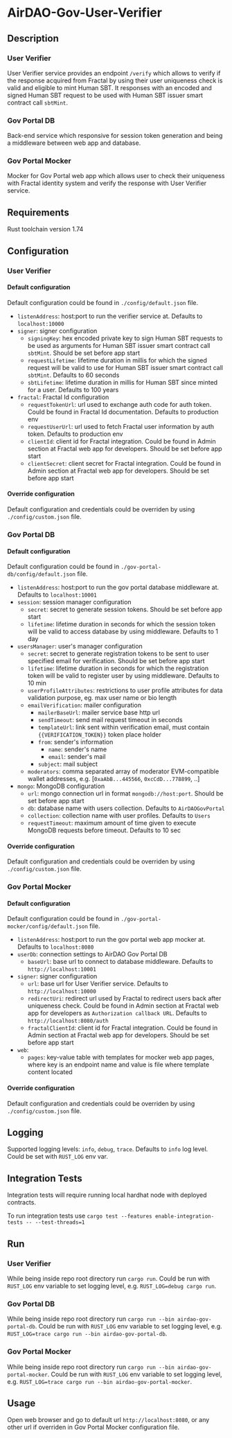 # AirDAO-Gov-User-Verifier

## Description

### User Verifier

User Verifier service provides an endpoint `/verify` which allows to verify if the response acquired from Fractal by using their user uniqueness check is valid and eligible to mint Human SBT. It responses with an encoded and signed Human SBT request to be used with Human SBT issuer smart contract call `sbtMint`.

### Gov Portal DB

Back-end service which responsive for session token generation and being a middleware between web app and database.

### Gov Portal Mocker

Mocker for Gov Portal web app which allows user to check their uniqueness with Fractal identity system and verify the response with User Verifier service.

## Requirements

Rust toolchain version 1.74

## Configuration

### User Verifier

#### Default configuration

Default configuration could be found in `./config/default.json` file.

- `listenAddress`: host:port to run the verifier service at. Defaults to `localhost:10000`
- `signer`: signer configuration
    - `signingKey`: hex encoded private key to sign Human SBT requests to be used as arguments for Human SBT issuer smart contract call `sbtMint`. Should be set before app start
    - `requestLifetime`: lifetime duration in millis for which the signed request will be valid to use for Human SBT issuer smart contract call `sbtMint`. Defaults to 60 seconds
    - `sbtLifetime`: lifetime duration in millis for Human SBT since minted for a user. Defaults to 100 years
- `fractal`: Fractal Id configuration
    - `requestTokenUrl`: url used to exchange auth code for auth token. Could be found in Fractal Id documentation. Defaults to production env
    - `requestUserUrl`: url used to fetch Fractal user information by auth token. Defaults to production env
    - `clientId`: client id for Fractal integration. Could be found in Admin section at Fractal web app for developers. Should be set before app start
    - `clientSecret`: client secret for Fractal integration. Could be found in Admin section at Fractal web app for developers. Should be set before app start

#### Override configuration

Default configuration and credentials could be overriden by using `./config/custom.json` file.

### Gov Portal DB

#### Default configuration

Default configuration could be found in `./gov-portal-db/config/default.json` file.

- `listenAddress`: host:port to run the gov portal database middleware at. Defaults to `localhost:10001`
- `session`: session manager configuration
    - `secret`: secret to generate session tokens. Should be set before app start
    - `lifetime`: lifetime duration in seconds for which the session token will be valid to access database by using middleware. Defaults to 1 day
- `usersManager`: user's manager configuration
    - `secret`: secret to generate registration tokens to be sent to user specified email for verification. Should be set before app start
    - `lifetime`: lifetime duration in seconds for which the registration token will be valid to register user by using middleware. Defaults to 10 min
    - `userProfileAttributes`: restrictions to user profile attributes for data validation purpose, eg. max user name or bio length
    - `emailVerification`: mailer configuration
        - `mailerBaseUrl`: mailer service base http url
        - `sendTimeout`: send mail request timeout in seconds
        - `templateUrl`: link sent within verification email, must contain `{{VERIFICATION_TOKEN}}` token place holder
        - `from`: sender's information
            - `name`: sender's name
            - `email`: sender's mail
        - `subject`: mail subject
    - `moderators`: comma separated array of moderator EVM-compatible wallet addresses, e.g. [`0xaAbB...445566`, `0xcCdD...778899`, ..]
- `mongo`: MongoDB configuration
    - `url`: mongo connection url in format `mongodb://host:port`. Should be set before app start
    - `db`: database name with users collection. Defaults to `AirDAOGovPortal`
    - `collection`: collection name with user profiles. Defaults to `Users`
    - `requestTimeout`: maximum amount of time given to execute MongoDB requests before timeout. Defaults to 10 sec

#### Override configuration

Default configuration and credentials could be overriden by using `./config/custom.json` file.

### Gov Portal Mocker

#### Default configuration

Default configuration could be found in `./gov-portal-mocker/config/default.json` file.

- `listenAddress`: host:port to run the gov portal web app mocker at. Defaults to `localhost:8080`
- `userDb`: connection settings to AirDAO Gov Portal DB
    - `baseUrl`: base url to connect to database middleware. Defaults to `http://localhost:10001`
- `signer`: signer configuration
    - `url`: base url for User Verifier service. Defaults to `http://localhost:10000`
    - `redirectUri`: redirect url used by Fractal to redirect users back after uniqueness check. Could be found in Admin section at Fractal web app for developers as `Authorization callback URL`. Defaults to `http://localhost:8080/auth`
    - `fractalClientId`: client id for Fractal integration. Could be found in Admin section at Fractal web app for developers. Should be set before app start
- `web`:
    - `pages`: key-value table with templates for mocker web app pages, where key is an endpoint name and value is file where template content located

#### Override configuration

Default configuration and credentials could be overriden by using `./config/custom.json` file.

## Logging

Supported logging levels: `info`, `debug`, `trace`. Defaults to `info` log level. Could be set with `RUST_LOG` env var.

## Integration Tests

Integration tests will require running local hardhat node with deployed contracts.

To run integration tests use `cargo test --features enable-integration-tests -- --test-threads=1`

## Run

### User Verifier

While being inside repo root directory run `cargo run`. Could be run with `RUST_LOG` env variable to set logging level, e.g. `RUST_LOG=debug cargo run`.

### Gov Portal DB

While being inside repo root directory run `cargo run --bin airdao-gov-portal-db`. Could be run with `RUST_LOG` env variable to set logging level, e.g. `RUST_LOG=trace cargo run --bin airdao-gov-portal-db`.

### Gov Portal Mocker

While being inside repo root directory run `cargo run --bin airdao-gov-portal-mocker`. Could be run with `RUST_LOG` env variable to set logging level, e.g. `RUST_LOG=trace cargo run --bin airdao-gov-portal-mocker`.

## Usage

Open web browser and go to default url `http://localhost:8080`, or any other url if overriden in Gov Portal Mocker configuration file.
